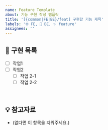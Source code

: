```yaml
---
name: Feature Template
about: 기능 구현 작성 템플릿
title: '[{common|FE|BE}/feat] 구현할 기능 제목'
labels: '🌐 FE, 🤖 BE, ✨ feature'
assignees: ''
---
```


## 📝 구현 목록

- [ ] 작업1
- [ ] 작업2
  - [ ] 작업 2-1
  - [ ] 작업 2-2

<br>

## 💡 참고자료

- (없다면 이 항목을 지워주세요.)

